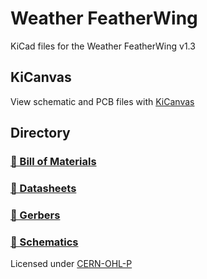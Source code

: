 # Weather FeatherWing
KiCad files for the Weather FeatherWing v1.3

## KiCanvas
View schematic and PCB files with [KiCanvas](https://kicanvas.org/?github=https%3A%2F%2Fgithub.com%2FDestination-SPACE%2FDS-Weather-Station-V5%2Ftree%2Fmain%2Fhardware%2Fweather-featherwing)

## Directory
### [🧾 Bill of Materials]()
### [📄 Datasheets](datasheets)
### [📐 Gerbers](manufacturing/fabrication/gerbers)
### [📰 Schematics](manufacturing/assembly)

Licensed under [CERN-OHL-P](LICENSE)